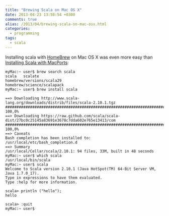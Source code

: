 ```yaml
---
title: "Brewing Scala on Mac OS X"
date: 2013-04-23 13:58:54 +0300
comments: true
alias: /2013/04/brewing-scala-on-mac-osx.html
categories:
  - programming
tags:
  - scala
---
```

Installing scala with [HomeBrew](http://brew.sh/) on Mac OS X was even more easy than [Installing Scala with MacPorts](/2013/04/10/installing-scala-2-dot-10-dot-1-on-mac-os-x-10-dot-6-8-with-macports/)<!--more-->:

    myMac:~ user$ brew search scala
    scala   scalate
    homebrew/versions/scala29
    homebrew/science/scalapack
    myMac:~ user$ brew install scala

    ==> Downloading http://www.scala-lang.org/downloads/distrib/files/scala-2.10.1.tgz
    ######################################################################## 100,0%
    ==> Downloading https://raw.github.com/scala/scala-dist/27bc0c25145a83691e3678c7dda602e765e13413/com
    ######################################################################## 100,0%
    ==> Caveats
    Bash completion has been installed to:
    /usr/local/etc/bash_completion.d
    ==> Summary
    /usr/local/Cellar/scala/2.10.1: 94 files, 33M, built in 48 seconds
    myMac:~ user$ which scala
    /usr/local/bin/scala
    myMac:~ user$ scala
    Welcome to Scala version 2.10.1 (Java HotSpot(TM) 64-Bit Server VM, Java 1.7.0_17).
    Type in expressions to have them evaluated.
    Type :help for more information.

    scala> println ("hello");
    hello

    scala> :quit
    myMac:~ user$
